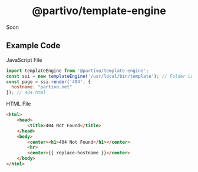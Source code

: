 <h1 align="center">@partivo/template-engine</h1>
Soon

## Example Code
JavaScript File
```js
import templateEngine from '@partivo/template-engine';
const ssi = new templateEngine('/usr/local/bin/template'); // Folder Location
const page = ssi.render('404', {
  hostname: "partivo.net"
}); // 404.html
```

HTML File
```html
<html>
    <head>
        <title>404 Not Found</title>
    </head>
    <body>
        <center><h1>404 Not Found</h1></center>
        <hr>
        <center>{{ replace-hostname }}</center>
    </body>
</html>
```
